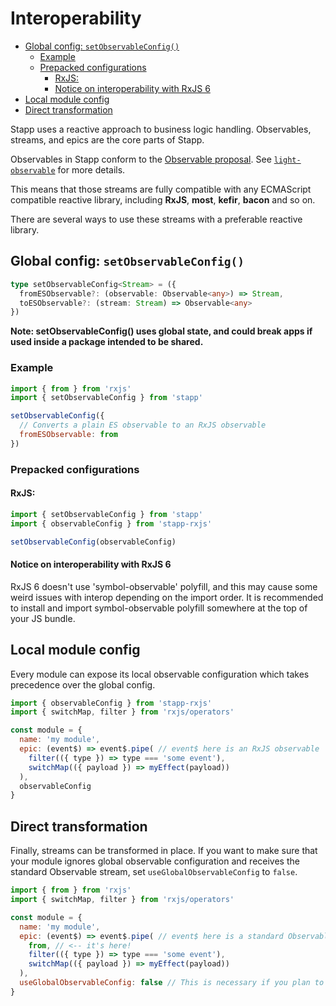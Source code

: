 # Interoperability

<!-- START doctoc generated TOC please keep comment here to allow auto update -->
<!-- DON'T EDIT THIS SECTION, INSTEAD RE-RUN doctoc TO UPDATE -->


- [Global config: `setObservableConfig()`](#global-config-setobservableconfig)
  - [Example](#example)
  - [Prepacked configurations](#prepacked-configurations)
    - [RxJS:](#rxjs)
    - [Notice on interoperability with RxJS 6](#notice-on-interoperability-with-rxjs-6)
- [Local module config](#local-module-config)
- [Direct transformation](#direct-transformation)

<!-- END doctoc generated TOC please keep comment here to allow auto update -->

Stapp uses a reactive approach to business logic handling. Observables, streams, and epics are the core parts of Stapp.

Observables in Stapp conform to the [Observable proposal](https://github.com/tc39/proposal-observable). See [`light-observable`](http://light-observable.js.org/) for more details.

This means that those streams are fully compatible with any ECMAScript compatible reactive library, including **RxJS**, **most**, **kefir**, **bacon** and so on.

There are several ways to use these streams with a preferable reactive library.

## Global config: `setObservableConfig()`
```typescript
type setObservableConfig<Stream> = ({
  fromESObservable?: (observable: Observable<any>) => Stream,
  toESObservable?: (stream: Stream) => Observable<any>
})
```
**Note: setObservableConfig() uses global state, and could break apps if used inside a package intended to be shared.**

### Example
```js
import { from } from 'rxjs'
import { setObservableConfig } from 'stapp'

setObservableConfig({
  // Converts a plain ES observable to an RxJS observable
  fromESObservable: from
})
```

### Prepacked configurations
#### RxJS:
```js
import { setObservableConfig } from 'stapp'
import { observableConfig } from 'stapp-rxjs'

setObservableConfig(observableConfig)
```

#### Notice on interoperability with RxJS 6
RxJS 6 doesn't use 'symbol-observable' polyfill, and this may cause some weird issues with interop depending on the import order. It is recommended to install and import symbol-observable polyfill somewhere at the top of your JS bundle.

## Local module config
Every module can expose its local observable configuration which takes precedence over the global config.

```javascript
import { observableConfig } from 'stapp-rxjs'
import { switchMap, filter } from 'rxjs/operators'

const module = {
  name: 'my module',
  epic: (event$) => event$.pipe( // event$ here is an RxJS observable
    filter(({ type }) => type === 'some event'),
    switchMap(({ payload }) => myEffect(payload))
  ),
  observableConfig
}
```

## Direct transformation
Finally, streams can be transformed in place. If you want to make sure that your module ignores global observable configuration and receives the standard Observable stream, set `useGlobalObservableConfig` to `false`.

```javascript
import { from } from 'rxjs'
import { switchMap, filter } from 'rxjs/operators'

const module = {
  name: 'my module',
  epic: (event$) => event$.pipe( // event$ here is a standard Observable having only one non-standard method, `pipe`.
    from, // <-- it's here!
    filter(({ type }) => type === 'some event'),
    switchMap(({ payload }) => myEffect(payload))
  ),
  useGlobalObservableConfig: false // This is necessary if you plan to publish your module elsewhere
}
```
